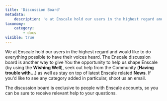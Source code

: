 ```yaml
---
title: 'Discussion Board'
metadata:
    description: 'e at Enscale hold our users in the highest regard and would like to do everything possible to have their voices heard. In this section of the docs you can find articles related to the forum options.'
taxonomy:
    category:
        - docs
visible: true
---
```


We at Enscale hold our users in the highest regard and would like to do everything possible to have their voices heard. The Enscale discussion board is another way to give You the opportunity to help us shape Enscale (by using the **Wishing Well**), seek out help from the Community (**Having trouble with...**) as well as stay on top of latest Enscale related **News**. If you'd like to see any category added in particular, shoot us an email.

The discussion board is exclusive to people with Enscale accounts, so you can be sure to receive relevant help to your questions.